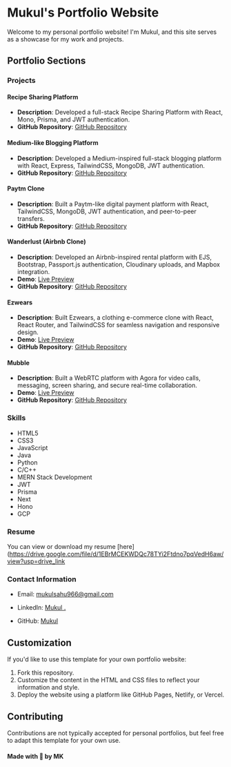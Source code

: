 # Mukul's Portfolio Website

Welcome to my personal portfolio website! I'm Mukul, and this site serves as a showcase for my work and projects.

## Portfolio Sections

### Projects

#### Recipe Sharing Platform

- **Description**: Developed a full-stack Recipe Sharing Platform with React, Mono, Prisma, and JWT authentication.
- **GitHub Repository**: [GitHub Repository](https://github.com/MK1016o/Recipe-Sharing-Platform)

#### Medium-like Blogging Platform

- **Description**: Developed a Medium-inspired full-stack blogging platform with React, Express, TailwindCSS, MongoDB, JWT authentication.
- **GitHub Repository**: [GitHub Repository](https://github.com/MK1016o/Medium)

#### Paytm Clone

- **Description**: Built a Paytm-like digital payment platform with React, TailwindCSS, MongoDB, JWT authentication, and peer-to-peer transfers.
- **GitHub Repository**: [GitHub Repository](https://github.com/MK1016o/paytm)

#### Wanderlust (Airbnb Clone)

- **Description**: Developed an Airbnb-inspired rental platform with EJS, Bootstrap, Passport.js authentication, Cloudinary uploads, and Mapbox integration.
- **Demo**: [Live Preview](https://wanderlust-a5fz.onrender.com/listings)
- **GitHub Repository**: [GitHub Repository](https://github.com/MK1016o/wanderlust)

#### Ezwears

- **Description**: Built Ezwears, a clothing e-commerce clone with React, React Router, and TailwindCSS for seamless navigation and responsive design.
- **Demo**: [Live Preview](https://ezwears.netlify.app/)
- **GitHub Repository**: [GitHub Repository](https://github.com/MK1016o/ezwears)

#### Mubble

- **Description**: Built a WebRTC platform with Agora for video calls, messaging, screen sharing, and secure real-time collaboration.
- **Demo**: [Live Preview](https://web-rtc-mk.netlify.app//)
- **GitHub Repository**: [GitHub Repository](https://github.com/MK1016o/WebRTC)

### Skills

- HTML5
- CSS3
- JavaScript
- Java
- Python
- C/C++
- MERN Stack Development
- JWT
- Prisma
- Next
- Hono
- GCP

### Resume

You can view or download my resume [here](https://drive.google.com/file/d/1EBrMCEKWDQc78TYi2Ftdno7pqVedH6aw/view?usp=drive_link


### Contact Information

- Email: [mukulsahu966@gmail.com](mailto:mukulsahu966@gmail.com)

- LinkedIn: [Mukul .](https://www.linkedin.com/in/mk1016o/)

- GitHub: [Mukul](https://github.com/MK1016o)

## Customization

If you'd like to use this template for your own portfolio website:

1. Fork this repository.
2. Customize the content in the HTML and CSS files to reflect your information and style.
3. Deploy the website using a platform like GitHub Pages, Netlify, or Vercel.

## Contributing

Contributions are not typically accepted for personal portfolios, but feel free to adapt this template for your own use.


#### Made with 💖 by MK
